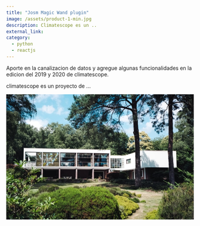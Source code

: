 ```yaml
---
title: "Josm Magic Wand plugin"
image: /assets/product-1-min.jpg
description: Climatescope es un ..
external_link: 
category: 
  - python
  - reactjs
---
```


Aporte en la canalizacion de datos y agregue algunas funcionalidades en la edicion del 2019 y 2020 de climatescope.

climatescope es un proyecto de ...

 
![image](/public/assets/product-1-min.jpg)